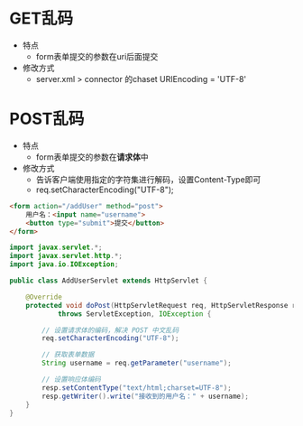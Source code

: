 # GET乱码

- 特点
  - form表单提交的参数在uri后面提交
- 修改方式
  - server.xml > connector 的chaset URIEncoding = 'UTF-8'

# POST乱码

- 特点
  - form表单提交的参数在**请求体**中
- 修改方式
  - 告诉客户端使用指定的字符集进行解码，设置Content-Type即可
  - req.setCharacterEncoding("UTF-8");

```html
<form action="/addUser" method="post">
    用户名：<input name="username">
    <button type="submit">提交</button>
</form>
```



```java
import javax.servlet.*;
import javax.servlet.http.*;
import java.io.IOException;

public class AddUserServlet extends HttpServlet {

    @Override
    protected void doPost(HttpServletRequest req, HttpServletResponse resp)
            throws ServletException, IOException {

        // 设置请求体的编码，解决 POST 中文乱码
        req.setCharacterEncoding("UTF-8");

        // 获取表单数据
        String username = req.getParameter("username");

        // 设置响应体编码
        resp.setContentType("text/html;charset=UTF-8");
        resp.getWriter().write("接收到的用户名：" + username);
    }
}

```

